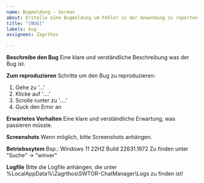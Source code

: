 ```yaml
---
name: Bugmeldung - German
about: Erstelle eine Bugmeldung um Fehler in der Anwendung zu reporten!
title: "[BUG]"
labels: bug
assignees: Zagrthos

---
```


**Beschreibe den Bug**
Eine klare und verständliche Beschreibung was der Bug ist.

**Zum reproduzieren**
Schritte um den Bug zu reproduzieren:
1. Gehe zu '...'
2. Klicke auf '....'
3. Scrolle runter zu '....'
4. Guck den Error an

**Erwartetes Verhalten**
Eine klare und verständliche Erwartung, was passieren müsste.

**Screenshots**
Wenn möglich, bitte Screenshots anhängen.

**Betriebssytem**
Bsp.: Windows 11 22H2 Build 22631.1972
Zu finden unter "Suche" -> "winver"

**Logfile**
Bitte die Logfile anhängen, die unter %LocalAppData%\Zagrthos\SWTOR-ChatManager\Logs zu finden ist!
